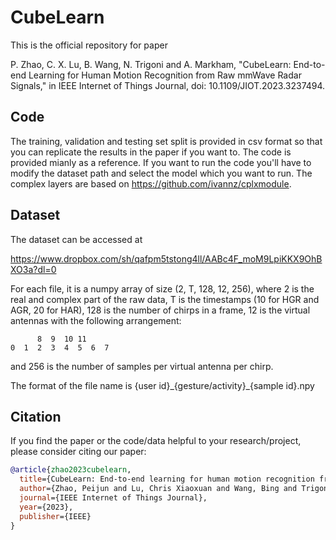 # CubeLearn
This is the official repository for paper 

P. Zhao, C. X. Lu, B. Wang, N. Trigoni and A. Markham, "CubeLearn: End-to-end Learning for Human Motion Recognition from Raw mmWave Radar Signals," in IEEE Internet of Things Journal, doi: 10.1109/JIOT.2023.3237494.

## Code
The training, validation and testing set split is provided in csv format so that you can replicate the results in the paper if you want to. The code is provided mianly as a reference. If you want to run the code you'll have to modify the dataset path and select the model which you want to run. The complex layers are based on https://github.com/ivannz/cplxmodule.

## Dataset
The dataset can be accessed at 

https://www.dropbox.com/sh/qafpm5tstong4ll/AABc4F_moM9LpiKKX9OhBXO3a?dl=0

For each file, it is a numpy array of size (2, T, 128, 12, 256), where 2 is the real and complex part of the raw data, T is the timestamps (10 for HGR and AGR, 20 for HAR), 128 is the number of chirps in a frame, 12 is the virtual antennas with the following arrangement:
```
      8  9  10 11
0  1  2  3  4  5  6  7
```
and 256 is the number of samples per virtual antenna per chirp.

The format of the file name is {user id}\_{gesture/activity}\_{sample id}.npy



## Citation

If you find the paper or the code/data helpful to your research/project, please consider citing our paper:

```bibtex
@article{zhao2023cubelearn,
  title={CubeLearn: End-to-end learning for human motion recognition from raw mmWave radar signals},
  author={Zhao, Peijun and Lu, Chris Xiaoxuan and Wang, Bing and Trigoni, Niki and Markham, Andrew},
  journal={IEEE Internet of Things Journal},
  year={2023},
  publisher={IEEE}
}
```
